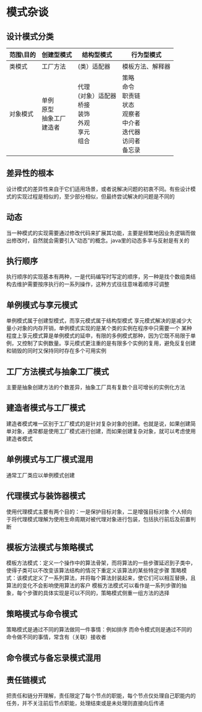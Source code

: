 # 模式杂谈

## 设计模式分类

|范围\目的|创建型模式|结构型模式|行为型模式|
| - | - | - | - |
|类模式|工厂方法|(类）适配器|模板方法、解释器|
|对象模式|单例<br>原型<br>抽象工厂<br>建造者|代理<br>(对象）适配器<br>桥接<br>装饰<br>外观<br>享元<br>组合|策略<br>命令<br>职责链<br>状态<br>观察者<br>中介者<br>迭代器<br>访问者<br>备忘录|

## 差异性的根本

设计模式的差异性来自于它们适用场景，或者说解决问题的初衷不同。有些设计模式的实现过程是相似的，至少部分相似，但最终尝试解决的问题是不同的

## 动态

当一种模式的实现需要通过修改代码来扩展其功能，主要是频繁地因业务逻辑而做出修改时，自然就会需要引入“动态”的概念。java里的动态多半与反射是有关的

## 执行顺序

执行顺序的实现基本有两种，一是代码编写时写定的顺序，另一种是找个数组类结构去维护需要按序执行的一系列操作，这种方式往往意味着顺序可调整

## 单例模式与享元模式

单例模式属于创建型模式，而享元模式属于结构型模式
享元模式解决的是减少大量小对象的内存开销，单例模式实现的是某个类的实例在程序中只需要一个
某种程度上享元模式算是单例模式的延申，有限的多例模式那种，因为它既不局限于单例，又控制了实例数量。享元模式更注重的是有限多个实例的复用，避免反复创建和销毁的同时又保持同时存在多个可用实例

## 工厂方法模式与抽象工厂模式

主要是抽象创建方法的个数差异，抽象工厂具有复数个且可增长的实例化方法

## 建造者模式与工厂模式

建造者模式唯一区别于工厂模式的是针对复杂对象的创建。也就是说，如果创建简单对象，通常都是使用工厂模式进行创建，而如果创建复杂对象，就可以考虑使用建造者模式

## 单例模式与工厂模式混用

通常工厂类应以单例模式创建

## 代理模式与装饰器模式

使用代理模式主要有两个目的：一是保护目标对象，二是增强目标对象
个人倾向于将代理模式理解为使用生命周期对被代理对象进行包装，包括执行前后及前置判断

## 模板方法模式与策略模式

模板方法模式：定义一个操作中的算法骨架，而将算法的一些步骤延迟到子类中，使得子类可以不改变该算法结构的情况下重定义该算法的某些特定步骤
策略模式：该模式定义了一系列算法，并将每个算法封装起来，使它们可以相互替换，且算法的变化不会影响使用算法的客户
模板方法模式可以看作是一系列步骤的抽象，每个步骤的具体实现是可以不同的，策略模式侧重一组方法的选择

## 策略模式与命令模式

策略模式是通过不同的算法做同一件事情：例如排序
而命令模式则是通过不同的命令做不同的事情，常含有（关联）接收者

## 命令模式与备忘录模式混用

## 责任链模式

把责任和链分开理解，责任限定了每个节点的职能，每个节点仅处理自己职能内的任务，并不关注前后节点职能，处理结束或是未处理则直接向后传递
